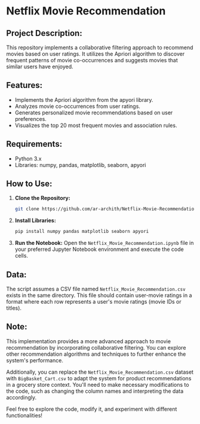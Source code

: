 # Netflix Movie Recommendation

## Project Description:

This repository implements a collaborative filtering approach to recommend movies based on user ratings. It utilizes the Apriori algorithm to discover frequent patterns of movie co-occurrences and suggests movies that similar users have enjoyed.

## Features:

- Implements the Apriori algorithm from the apyori library.
- Analyzes movie co-occurrences from user ratings.
- Generates personalized movie recommendations based on user preferences.
- Visualizes the top 20 most frequent movies and association rules.

## Requirements:

* Python 3.x
* Libraries: numpy, pandas, matplotlib, seaborn, apyori

## How to Use:

1. **Clone the Repository:**
   ```bash
   git clone https://github.com/ar-archith/Netflix-Movie-Recommendation.git
2. **Install Libraries:**
   ```bash
   pip install numpy pandas matplotlib seaborn apyori
3. **Run the Notebook:**
   Open the `Netflix_Movie_Recommendation.ipynb` file in your preferred Jupyter Notebook environment and execute the code cells.

## Data:

The script assumes a CSV file named `Netflix_Movie_Recommendation.csv` exists in the same directory. This file should contain user-movie ratings in a format where each row represents a user's movie ratings (movie IDs or titles).

## Note:

This implementation provides a more advanced approach to movie recommendation by incorporating collaborative filtering. You can explore other recommendation algorithms and techniques to further enhance the system's performance.

Additionally, you can replace the `Netflix_Movie_Recommendation.csv` dataset with `BigBasket_Cart.csv` to adapt the system for product recommendations in a grocery store context. You'll need to make necessary modifications to the code, such as changing the column names and interpreting the data accordingly.

Feel free to explore the code, modify it, and experiment with different functionalities!
